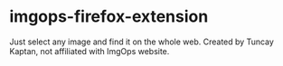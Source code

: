 # imgops-firefox-extension
Just select any image and find it on the whole web. Created by Tuncay Kaptan, not affiliated with ImgOps website.
